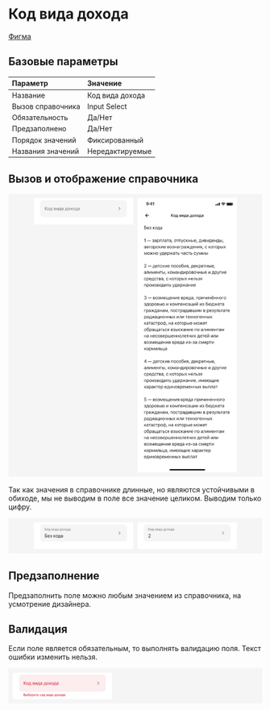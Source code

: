 # Код вида дохода

[Фигма](https://www.figma.com/design/vcJnk1pjqywou7To3O52Rq/%D0%A1%D0%BF%D1%80%D0%B0%D0%B2%D0%BE%D1%87%D0%BD%D0%B8%D0%BA%D0%B8?node-id=22%3A1491&t=ctPGjlvNgPsIrjJY-1)

## Базовые параметры

| Параметр          | Значение        |
| :---------------- | :-------------- |
| Название          | Код вида дохода |
| Вызов справочника | Input Select    |
| Обязательность    | Да/Нет          |
| Предзаполнено     | Да/Нет          |
| Порядок значений  | Фиксированный   |
| Названия значений | Нередактируемые |

## Вызов и отображение справочника

![Справочник «Код вида дохода»](./1.png)

Так как значения в справочнике длинные, но являются устойчивыми в обиходе, мы не выводим в поле все значение целиком. Выводим только цифру.

![Справочник «Код вида дохода»](./3.png)

## Предзаполнение

Предзаполнить поле можно любым значением из справочника, на усмотрение дизайнера.

## Валидация

Если поле является обязательным, то выполнять валидацию поля. Текст ошибки изменить нельзя.

![Справочник «Код вида дохода»](./4.png)

